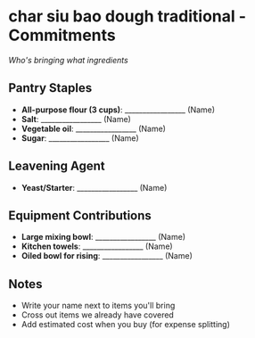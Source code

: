 # char siu bao dough traditional - Commitments

*Who's bringing what ingredients*

## Pantry Staples
- **All-purpose flour (3 cups)**: _________________ (Name)
- **Salt**: _________________ (Name)
- **Vegetable oil**: _________________ (Name)
- **Sugar**: _________________ (Name)

## Leavening Agent
- **Yeast/Starter**: _________________ (Name)

## Equipment Contributions
- **Large mixing bowl**: _________________ (Name)
- **Kitchen towels**: _________________ (Name)
- **Oiled bowl for rising**: _________________ (Name)

## Notes
- Write your name next to items you'll bring
- Cross out items we already have covered
- Add estimated cost when you buy (for expense splitting)
